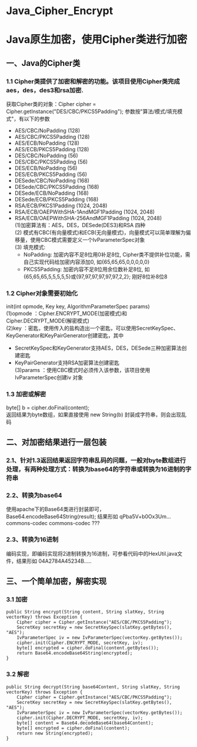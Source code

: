 ﻿# Java_Cipher_Encrypt
# Java原生加密，使用Cipher类进行加密
## 一、Java的Cipher类
### 1.1 Cipher类提供了加密和解密的功能。该项目使用Cipher类完成aes，des，des3和rsa加密.  
获取Cipher类的对象：Cipher cipher = Cipher.getInstance("DES/CBC/PKCS5Padding"); 参数按"算法/模式/填充模式"，有以下的参数  
* AES/CBC/NoPadding (128)  
* AES/CBC/PKCS5Padding (128)  
* AES/ECB/NoPadding (128)  
* AES/ECB/PKCS5Padding (128)  
* DES/CBC/NoPadding (56)  
* DES/CBC/PKCS5Padding (56)  
* DES/ECB/NoPadding (56)  
* DES/ECB/PKCS5Padding (56)  
* DESede/CBC/NoPadding (168)  
* DESede/CBC/PKCS5Padding (168)  
* DESede/ECB/NoPadding (168)  
* DESede/ECB/PKCS5Padding (168)  
* RSA/ECB/PKCS1Padding (1024, 2048)  
* RSA/ECB/OAEPWithSHA-1AndMGF1Padding (1024, 2048)  
* RSA/ECB/OAEPWithSHA-256AndMGF1Padding (1024, 2048)  
(1)加密算法有：AES，DES，DESede(DES3)和RSA 四种  
(2) 模式有CBC(有向量模式)和ECB(无向量模式)，向量模式可以简单理解为偏移量，使用CBC模式需要定义一个IvParameterSpec对象  
(3) 填充模式: 
   * NoPadding: 加密内容不足8位用0补足8位, Cipher类不提供补位功能，需自己实现代码给加密内容添加0, 如{65,65,65,0,0,0,0,0}  
   * PKCS5Padding: 加密内容不足8位用余位数补足8位, 如{65,65,65,5,5,5,5,5}或{97,97,97,97,97,97,2,2}; 刚好8位补8位8  

### 1.2 Cipher对象需要初始化  
init(int opmode, Key key, AlgorithmParameterSpec params)  
(1)opmode ：Cipher.ENCRYPT_MODE(加密模式)和 Cipher.DECRYPT_MODE(解密模式)  
(2)key ：密匙，使用传入的盐构造出一个密匙，可以使用SecretKeySpec、KeyGenerator和KeyPairGenerator创建密匙，其中  
   * SecretKeySpec和KeyGenerator支持AES，DES，DESede三种加密算法创建密匙  
   * KeyPairGenerator支持RSA加密算法创建密匙  
(3)params ：使用CBC模式时必须传入该参数，该项目使用IvParameterSpec创建iv 对象  

### 1.3 加密或解密  
byte[] b = cipher.doFinal(content);  
返回结果为byte数组，如果直接使用 new String(b) 封装成字符串，则会出现乱码  

## 二、对加密结果进行一层包装
### 2.1、针对1.3返回结果返回字符串乱码的问题，一般对byte数组进行处理，有两种处理方式：转换为base64的字符串或转换为16进制的字符串
### 2.2、转换为base64
  使用apache下的Base64类进行封装即可，Base64.encodeBase64String(result); 结果形如 qPba5V+b0Ox3Um...  
        <dependency>
            <groupId>commons-codec</groupId>
            <artifactId>commons-codec</artifactId>
            <version>???</version>
        </dependency>
### 2.3、转换为16进制
  编码实现，即编码实现将2进制转换为16进制，可参看代码中的HexUtil.java文件，结果形如 04A2784A45234B.....  

## 三、一个简单加密，解密实现
### 3.1 加密
    public String encrypt(String content, String slatKey, String vectorKey) throws Exception {
		Cipher cipher = Cipher.getInstance("AES/CBC/PKCS5Padding");
		SecretKey secretKey = new SecretKeySpec(slatKey.getBytes(), "AES");
		IvParameterSpec iv = new IvParameterSpec(vectorKey.getBytes());
		cipher.init(Cipher.ENCRYPT_MODE, secretKey, iv);
		byte[] encrypted = cipher.doFinal(content.getBytes());
		return Base64.encodeBase64String(encrypted);
	}
### 3.2 解密
    public String decrypt(String base64Content, String slatKey, String vectorKey) throws Exception {
		Cipher cipher = Cipher.getInstance("AES/CBC/PKCS5Padding");
		SecretKey secretKey = new SecretKeySpec(slatKey.getBytes(), "AES");
		IvParameterSpec iv = new IvParameterSpec(vectorKey.getBytes());
		cipher.init(Cipher.DECRYPT_MODE, secretKey, iv);
		byte[] content = Base64.decodeBase64(base64Content);
		byte[] encrypted = cipher.doFinal(content);
		return new String(encrypted);
	}
    
    
